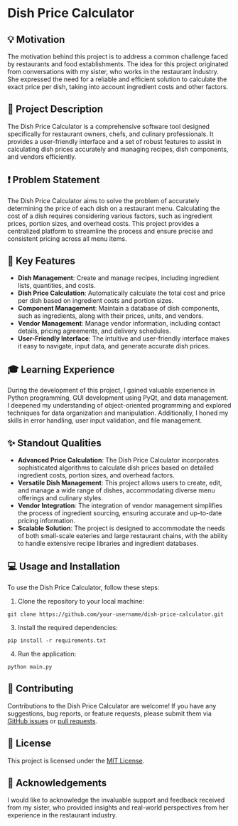 # Dish Price Calculator

## 💡 Motivation

The motivation behind this project is to address a common challenge faced by restaurants and food establishments. The idea for this project originated from conversations with my sister, who works in the restaurant industry. She expressed the need for a reliable and efficient solution to calculate the exact price per dish, taking into account ingredient costs and other factors.

## 📝 Project Description

The Dish Price Calculator is a comprehensive software tool designed specifically for restaurant owners, chefs, and culinary professionals. It provides a user-friendly interface and a set of robust features to assist in calculating dish prices accurately and managing recipes, dish components, and vendors efficiently.

## ❗ Problem Statement

The Dish Price Calculator aims to solve the problem of accurately determining the price of each dish on a restaurant menu. Calculating the cost of a dish requires considering various factors, such as ingredient prices, portion sizes, and overhead costs. This project provides a centralized platform to streamline the process and ensure precise and consistent pricing across all menu items.

## 🚀 Key Features

- **Dish Management**: Create and manage recipes, including ingredient lists, quantities, and costs.
- **Dish Price Calculation**: Automatically calculate the total cost and price per dish based on ingredient costs and portion sizes.
- **Component Management**: Maintain a database of dish components, such as ingredients, along with their prices, units, and vendors.
- **Vendor Management**: Manage vendor information, including contact details, pricing agreements, and delivery schedules.
- **User-Friendly Interface**: The intuitive and user-friendly interface makes it easy to navigate, input data, and generate accurate dish prices.

## 🎓 Learning Experience

During the development of this project, I gained valuable experience in Python programming, GUI development using PyQt, and data management. I deepened my understanding of object-oriented programming and explored techniques for data organization and manipulation. Additionally, I honed my skills in error handling, user input validation, and file management.

## ✨ Standout Qualities

- **Advanced Price Calculation**: The Dish Price Calculator incorporates sophisticated algorithms to calculate dish prices based on detailed ingredient costs, portion sizes, and overhead factors.
- **Versatile Dish Management**: This project allows users to create, edit, and manage a wide range of dishes, accommodating diverse menu offerings and culinary styles.
- **Vendor Integration**: The integration of vendor management simplifies the process of ingredient sourcing, ensuring accurate and up-to-date pricing information.
- **Scalable Solution**: The project is designed to accommodate the needs of both small-scale eateries and large restaurant chains, with the ability to handle extensive recipe libraries and ingredient databases.

## 💻 Usage and Installation

To use the Dish Price Calculator, follow these steps:

1. Clone the repository to your local machine:
```
git clone https://github.com/your-username/dish-price-calculator.git
```
3. Install the required dependencies:
```
pip install -r requirements.txt
```
4. Run the application:
```
python main.py
```

## 🤝 Contributing

Contributions to the Dish Price Calculator are welcome! If you have any suggestions, bug reports, or feature requests, please submit them via [GitHub issues](https://github.com/your-username/dish-price-calculator/issues) or [pull requests](https://github.com/your-username/dish-price-calculator/pulls).

## 📄 License

This project is licensed under the [MIT License](LICENSE).

## 🙏 Acknowledgements

I would like to acknowledge the invaluable support and feedback received from my sister, who provided insights and real-world perspectives from her experience in the restaurant industry.


